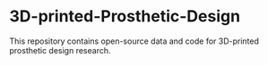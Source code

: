 # 3D-printed-Prosthetic-Design
This repository contains open-source data and code for 3D-printed prosthetic design research.
